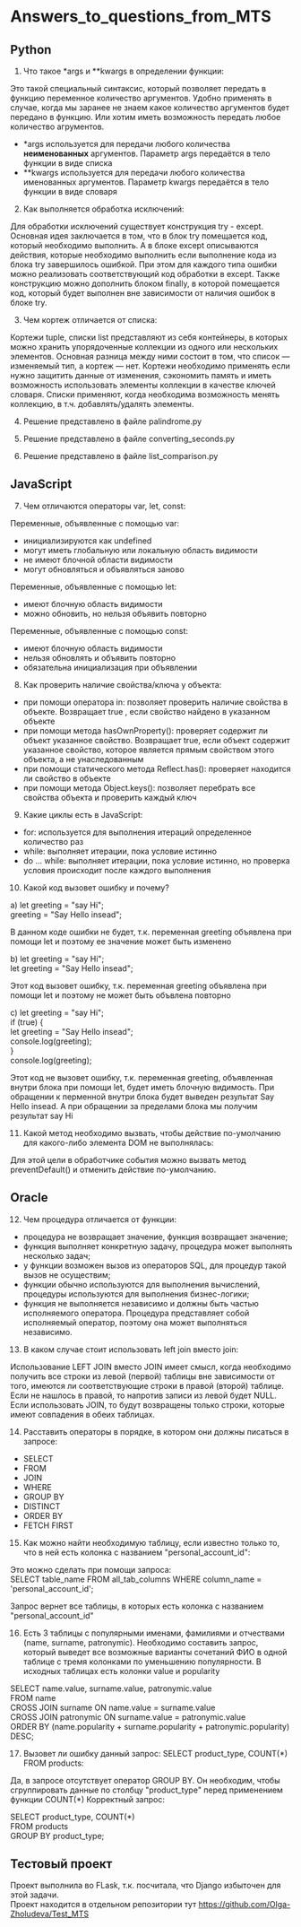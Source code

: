# Answers_to_questions_from_MTS

## Python

1. Что такое *args и **kwargs в определении функции:

Это такой специальный синтаксис, который позволяет передать в функцию переменное количество аргументов. Удобно применять в случае, когда мы заранее не знаем какое количество аргументов будет передано в функцию. Или хотим иметь возможность передать любое количество агрументов.
- *args используется для передачи любого количества **неименованных** аргументов. Параметр args передаётся в тело функции в виде списка
- **kwargs используется для передачи любого количества именованных аргументов. Параметр kwargs передаётся в тело функции в виде словаря

2. Как выполняется обработка исключений:

Для обработки исключений существует конструкция try - except. Основная идея заключается в том, что в блок try помещается код, который необходимо выполнить. А в блоке except описываются действия, которые необходимо выполнить если выполнение кода из блока try завершилось ошибкой. При этом для каждого типа ошибки можно реализовать соответствующий код обработки в except. Также конструкцию можно дополнить блоком finally, в которой помещается код, который будет выполнен вне зависимости от наличия ошибок в блоке try.   

3. Чем кортеж отличается от списка:

Кортежи tuple, списки list представляют из себя контейнеры, в которых можно хранить упорядоченные коллекции из одного или нескольких элементов. Основная разница между ними состоит в том, что список — изменяемый тип, а кортеж — нет. Кортежи необходимо применять если нужно защитить данные от изменения, сэкономить память и иметь возможность использовать элементы коллекции в качестве ключей словаря. Списки применяют, когда необходима возможность менять коллекцию, в т.ч. добавлять/удалять элементы.

4. Решение представлено в файле palindrome.py

5. Решение представлено в файле converting_seconds.py

6. Решение представлено в файле list_comparison.py

## JavaScript

7. Чем отличаются операторы var, let, const:

Переменные, объявленные с помощью var:
- инициализируются как undefined
- могут иметь глобальную или локальную область видимости
- не имеют блочной области видимости
- могут обновляться и объявляться заново

Переменные, объявленные с помощью let:
- имеют блочную область видимости
- можно обновить, но нельзя объявить повторно

Переменные, объявленные с помощью const:
- имеют блочную область видимости
- нельзя обновлять и объявить повторно
- обязательна инициализация при объявлении

8. Как проверить наличие свойства/ключа у объекта:

- при помощи оператора in: позволяет проверить наличие свойства в объекте. Возвращает  true , если свойство найдено в указанном объекте
- при помощи метода hasOwnProperty(): проверяет содержит ли объект указанное свойство. Возвращает  true, если объект содержит указанное свойство, которое является прямым свойством этого объекта, а не унаследованным
- при помощи статического метода Reflect.has(): проверяет находится ли свойство в объекте
- при помощи метода Object.keys(): позволяет перебрать все свойства объекта и проверить каждый ключ

9. Какие циклы есть в JavaScript:

- for: используется для выполнения итераций определенное количество раз
- while: выполняет итерации, пока условие истинно
- do ... while: выполняет итерации, пока условие истинно, но проверка условия происходит после каждого выполнения

10. Какой код вызовет ошибку и почему?

а) 
   let greeting = "say Hi";   
   greeting = "Say Hello insead";   

В данном коде ошибки не будет, т.к. переменная greeting объявлена при помощи let и поэтому ее значение может быть изменено

b) 
   let greeting = "say Hi";   
   let greeting = "Say Hello insead";   

Этот код вызовет ошибку, т.к. переменная greeting объявлена при помощи let и поэтому не может быть объвлена повторно

c) 
   let greeting = "say Hi";   
   if (true) {   
   let greeting = "Say Hello insead";   
   console.log(greeting);   
   }    
   console.log(greeting);   

Этот код не вызовет ошибку, т.к. переменная greeting, объявленная внутри блока при помощи let, будет иметь блочную видимость. При обращении к перменной внутри блока будет выведен результат Say Hello insead. А при обращении за пределами блока мы получим результат say Hi

11. Какой метод необходимо вызвать, чтобы действие по-умолчанию для какого-либо элемента DOM не выполнялась:

Для этой цели в обработчике события можно вызвать метод preventDefault() и отменить действие по-умолчанию.

## Oracle

12. Чем процедура отличается от функции:

- процедура не возвращает значение, функция возвращает значение;
- функция выполняет конкретную задачу, процедура может выполнять несколько задач;
- у функции возможен вызов из операторов SQL, для процедур такой вызов не осуществим;
- функции обычно используются для выполнения вычислений, процедуры используются для выполнения бизнес-логики;
- функция не выполняется независимо и должны быть частью исполняемого оператора. Процедура представляет собой исполняемый оператор, поэтому она может выполняться независимо.

13. В каком случае стоит использовать left join вместо join:

Использование LEFT JOIN вместо JOIN имеет смысл, когда необходимо получить все строки из левой (первой) таблицы вне зависимости от того, имеются ли соответствующие строки в правой (второй) таблице. Если не нашлось в правой, то напротив записи из левой будет NULL. Если использовать JOIN, то будут возвращены только строки, которые имеют совпадения в обеих таблицах.

14. Расставить операторы в порядке, в котором они должны писаться в запросе:

- SELECT
- FROM
- JOIN
- WHERE
- GROUP BY
- DISTINCT
- ORDER BY
- FETCH FIRST

15. Как можно найти необходимую таблицу, если известно только то, что в ней есть колонка с названием "personal_account_id":

Это можно сделать при помощи запроса:  
SELECT table_name 
FROM all_tab_columns 
WHERE column_name = 'personal_account_id';  

Запрос вернет все таблицы, в которых есть колонка с названием "personal_account_id"

16. Есть 3 таблицы с популярными именами, фамилиями и отчествами (name, surname, patronymic). Необходимо составить запрос, который выведет все возможные варианты сочетаний ФИО в одной таблице с тремя колонками по уменьшению популярности. В исходных таблицах есть колонки value и popularity 

SELECT name.value, surname.value, patronymic.value  
FROM name   
CROSS JOIN surname ON name.value = surname.value  
CROSS JOIN patronymic ON surname.value = patronymic.value   
ORDER BY (name.popularity + surname.popularity + patronymic.popularity) DESC;   

17. Вызовет ли ошибку данный запрос: SELECT product_type, COUNT(*) FROM products:

Да, в запросе отсутствует оператор GROUP BY. Он необходим, чтобы сгруппировать данные по столбцу "product_type" перед применением функции COUNT(*)
Корректный запрос:

SELECT product_type, COUNT(*)  
FROM products   
GROUP BY product_type;   

## Тестовый проект

Проект выполнила во FLask, т.к. посчитала, что Django избыточен для этой задачи.   
Проект находится в отдельном репозитории тут https://github.com/Olga-Zholudeva/Test_MTS